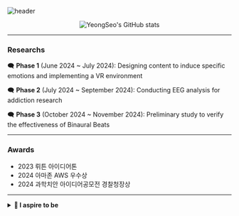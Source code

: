 
![header](https://capsule-render.vercel.app/api?type=waving&color=003B46&height=200&section=header&text=YeongSeo's%20Github&fontSize=70&fontColor=FFA500)


<p align="center">
  <img src="https://github-readme-stats.vercel.app/api?username=Nayeongseo&show_icons=true&title_color=FFA500&bg_color=346473&text_color=FFCB46&icon_color=FFA500" alt="YeongSeo's GitHub stats">
</p>

---

### Researchs
🗨️ **Phase 1** (June 2024 ~ July 2024): Designing content to induce specific emotions and implementing a VR environment

🗨️ **Phase 2** (July 2024 ~ September 2024): Conducting EEG analysis for addiction research

🗨️ **Phase 3** (October 2024 ~ November 2024): Preliminary study to verify the effectiveness of Binaural Beats

---

### Awards
- 2023 뤼튼 아이디어톤
- 2024 아마존 AWS 우수상
- 2024 과학치안 아이디어공모전 경찰청장상

---

<details>
  <summary><b>🌱 I aspire to be</b></summary>
  <ul>
    <li>Data Analyst</li>
    <li>AI Engineer</li>
  </ul>
</details>



<!--
**Nayeongseo/Nayeongseo** is a ✨ _special_ ✨ repository because its `README.md` (this file) appears on your GitHub profile.
FFA500
Here are some ideas to get you started:

[![Top Langs](https://github-readme-stats.vercel.app/api/top-langs/?username=Nayeongseo)](https://github.com/anuraghazra/github-readme-stats)

- 🔭 I’m currently working on ...
- 🌱 I’m currently learning ...
- 👯 I’m looking to collaborate on ...
- 🤔I’m looking for help with ...
- 💬 Ask me about ...
- 📫 How to reach me: ...
- 😄 Pronouns: ...
- ⚡ Fun fact: ...
-->
